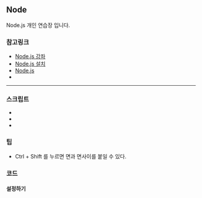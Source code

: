 ## Node
Node.js 개인 연습장 입니다.

### 참고링크
* [Node.js 강좌](http://m.blog.naver.com/azure0777/220461355508)
* [Node.js 설치](http://m.blog.naver.com/azure0777/220464281360)
* [Node.js](https://nodejs.org/en/)
* []()

---

### 스크립트
* []()
* []()
* []()


### 팁
* Ctrl + Shift 를 누르면 면과 면사이를 붙일 수 있다.


### 코드
#### 설정하기
```
```